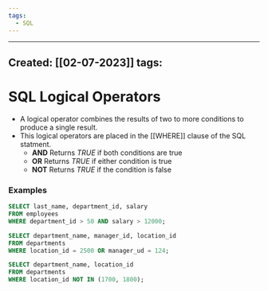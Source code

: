 ```yaml
---
tags:
  - SQL
---
```


---
Created: [[02-07-2023]]
tags: 
---
# SQL Logical Operators
- A logical operator combines the results of two to more conditions to produce a single result.
- This logical operators are placed in the [[WHERE]] clause of the SQL statment.
	- **AND** Returns *TRUE* if both conditions are true
	- **OR** Returns *TRUE* if either condition is true
	- **NOT** Returns *TRUE* if the condition is false


### Examples
```SQL
SELECT last_name, department_id, salary
FROM employees
WHERE department_id > 50 AND salary > 12000;
```

```SQL
SELECT department_name, manager_id, location_id
FROM departments
WHERE location_id = 2500 OR manager_ud = 124;
```

```SQL
SELECT department_name, location_id
FROM departments
WHERE location_id NOT IN (1700, 1800);
```

